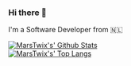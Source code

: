 ### Hi there 👋

I'm a Software Developer from 🇳🇱

[![MarsTwix's' Github Stats](https://github-readme-stats.vercel.app/api?username=MarsTwix&count_private=true&show_icons=true&include_all_commits=true)](https://github.com/MarsTwix)
<br>
[![MarsTwix's' Top Langs](https://github-readme-stats.vercel.app/api/top-langs/?username=MarsTwix)](https://github.com/MarsTwix)
<!--
**MarsTwix/MarsTwix** is a ✨ _special_ ✨ repository because its `README.md` (this file) appears on your GitHub profile.

Here are some ideas to get you started:

- 🔭 I’m currently working on ...
- 🌱 I’m currently learning ...
- 👯 I’m looking to collaborate on ...
- 🤔 I’m looking for help with ...
- 💬 Ask me about ...
- 📫 How to reach me: ...
- 😄 Pronouns: ...
- ⚡ Fun fact: ...
-->
